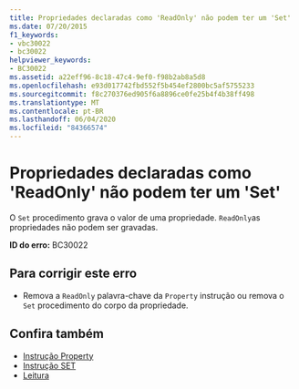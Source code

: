 ```yaml
---
title: Propriedades declaradas como 'ReadOnly' não podem ter um 'Set'
ms.date: 07/20/2015
f1_keywords:
- vbc30022
- bc30022
helpviewer_keywords:
- BC30022
ms.assetid: a22eff96-8c18-47c4-9ef0-f98b2ab8a5d8
ms.openlocfilehash: e93d017742fbd552f5b454ef2800bc5af5755233
ms.sourcegitcommit: f8c270376ed905f6a8896ce0fe25b4f4b38ff498
ms.translationtype: MT
ms.contentlocale: pt-BR
ms.lasthandoff: 06/04/2020
ms.locfileid: "84366574"
---
```

# <a name="properties-declared-readonly-cannot-have-a-set"></a>Propriedades declaradas como 'ReadOnly' não podem ter um 'Set'
O `Set` procedimento grava o valor de uma propriedade. `ReadOnly`as propriedades não podem ser gravadas.  
  
 **ID do erro:** BC30022  
  
## <a name="to-correct-this-error"></a>Para corrigir este erro  
  
- Remova a `ReadOnly` palavra-chave da `Property` instrução ou remova o `Set` procedimento do corpo da propriedade.  
  
## <a name="see-also"></a>Confira também

- [Instrução Property](../language-reference/statements/property-statement.md)
- [Instrução SET](../language-reference/statements/set-statement.md)
- [Leitura](../language-reference/modifiers/readonly.md)
